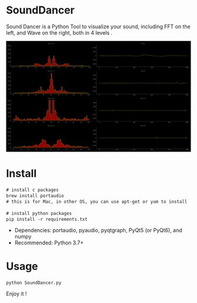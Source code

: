 # SoundDancer

Sound Dancer is a Python Tool to visualize your sound, including FFT on the left, and Wave on the right, both in 4 levels .

![demo](screenshot.png)

# Install

```shell
# install c packages 
brew install portaudio
# this is for Mac, in other OS, you can use apt-get or yum to install

# install python packages
pip install -r requirements.txt
```

* Dependencies: portaudio, pyaudio, pyqtgraph, PyQt5 (or PyQt6), and numpy
* Recommended: Python 3.7+

# Usage
```shell
python SoundDancer.py
```

Enjoy it !
